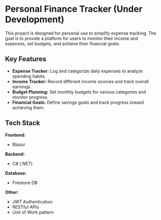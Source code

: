 # Personal Finance Tracker (Under Development)

This project is designed for personal use to simplify expense tracking. The goal is to provide a platform for users to monitor their income and expenses, set budgets, and achieve their financial goals.

## Key Features

- **Expense Tracker:** Log and categorize daily expenses to analyze spending habits.
- **Income Tracker:** Record different income sources and track overall earnings. 
- **Budget Planning:** Set monthly budgets for various categories and monitor progress.
- **Financial Goals:** Define savings goals and track progress toward achieving them. 

## Tech Stack

**Frontend:**  
- Blazor  

**Backend:**  
- C# (.NET)  

**Database:**  
- Firestore DB

**Other:**  
- JWT Authentication  
- RESTful APIs
- Unit of Work pattern
